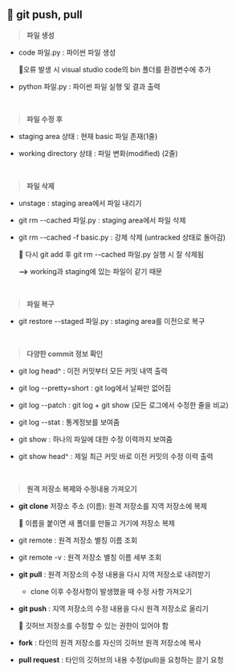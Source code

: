 ## 📄 git push, pull

> **파일 생성** 

- code 파일.py : 파이썬 파일 생성 

  📌오류 발생 시 visual studio code의 bin 폴더를 환경변수에 추가
 
- python 파일.py : 파이썬 파일 실행 및 결과 출력
<br>

> **파일 수정 후** 
- staging area 상태 : 현재 basic 파일 존재(1줄)
>> 
- working directory 상태 : 파일 변화(modified) (2줄)

<br>

> **파일 삭제**
- unstage : staging area에서 파일 내리기 

- git rm --cached 파일.py : staging area에서 파일 삭제
 
- git rm --cached -f basic.py : 강제 삭제 (untracked 상태로 돌아감)

  📌 다시 git add 후 git rm --cached 파일.py 실행 시 잘 삭제됨 
  
  **-->** working과 staging에 있는 파일이 같기 때문 
  
  <br>

> **파일 복구**
  - git restore --staged 파일.py : staging area를 이전으로 복구
<br>

> **다양한 commit 정보 확인**
- git log head^ : 이전 커밋부터 모든 커밋 내역 출력

- git log --pretty=short : git log에서 날짜만 없어짐

- git log --patch : git log + git show (모든 로그에서 수정한 줄을 비교)

- git log --stat : 통계정보를 보여줌  

- git show : 하나의 파일에 대한 수정 이력까지 보여줌

- git show head^ : 제일 최근 커밋 바로 이전 커밋의 수정 이력 출력 
<br>

> **원격 저장소 복제와 수정내용 가져오기**

- **git clone** 저장소 주소 (이름): 원격 저장소를 지역 저장소에 복제

  📌 이름을 붙이면 새 폴더를 만들고 거기에 저장소 복제

- git remote : 원격 저장소 별칭 이름 조회

- git remote -v : 원격 저장소 별칭 이름 세부 조회

- **git pull** : 원격 저장소의 수정 내용을 다시 지역 저장소로 내려받기

  - clone 이후 수정사항이 발생했을 때 수정 사항 가져오기

- **git push** : 지역 저장소의 수정 내용을 다시 원격 저장소로 올리기

  📌 깃허브 저장소를 수정할 수 있는 권한이 있어야 함

- **fork** : 타인의 원격 저장소를 자신의 깃허브 원격 저장소에 복사

- **pull request** : 타인의 깃허브의 내용 수정(pull)을 요청하는 끌기 요청
